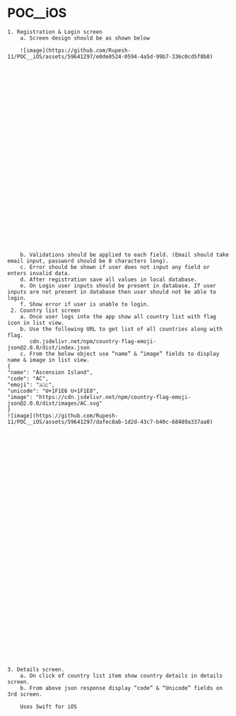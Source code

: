 # POC__iOS
    1. Registration & Login screen 
        a. Screen design should be as shown below
        
        ![image](https://github.com/Rupesh-11/POC__iOS/assets/59641297/e0de0524-0594-4a5d-99b7-336c0cd5f8b0)
        
        
        
        
        
        
        
        
        
        
        
        
        
        
        
        
        
        
        
        
        
        
        
        
        
        
        
        
        
        

        b. Validations should be applied to each field. (Email should take email input, password should be 8 characters long).
        c. Error should be shown if user does not input any field or enters invalid data.
        d. After registration save all values in local database.
        e. On Login user inputs should be present in database. If user inputs are not present in database then user should not be able to login.
        f. Show error if user is unable to login.
     2. Country list screen
        a. Once user logs into the app show all country list with flag icon in list view.
        b. Use the following URL to get list of all countries along with flag.
           cdn.jsdelivr.net/npm/country-flag-emoji-json@2.0.0/dist/index.json
        c. From the below object use “name” & “image” fields to display name & image in list view.
    {
    "name": "Ascension Island",
    "code": "AC",
    "emoji": "🇦🇨",
    "unicode": "U+1F1E6 U+1F1E8",
    "image": "https://cdn.jsdelivr.net/npm/country-flag-emoji-json@2.0.0/dist/images/AC.svg"
    }
    ![image](https://github.com/Rupesh-11/POC__iOS/assets/59641297/dafec8ab-1d2d-43c7-b40c-68489a337aa0)
    
    
    
    
    
    
    
    
    
    
    
    
    
    
    
    
    
    
    
    
    
    
    
    
    
    
    
    
    
    
    
    
    
    
    
    
    
    

    3. Details screen.
        a. On click of country list item show country details in details screen.
        b. From above json response display “code” & “Unicode” fields on 3rd screen.
        
        Uses Swift for iOS
